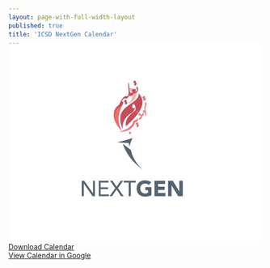 ```yaml
---
layout: page-with-full-width-layout
published: true
title: 'ICSD NextGen Calendar'
---
```


<div class="row pb-5">
  <div class="offset-md-3 col-md-2">
    <img src="/media/nextgen.jpeg" style="margin-top: -20px;"/><br/>
  </div>
  <div class="col-md-4 pt-4">
        <a href="https://calendar.google.com/calendar/ical/nextgen%40icsd.org/public/basic.ics">Download Calendar</a> <br/>
        <a href="https://calendar.google.com/calendar/embed?src=nextgen%40icsd.org&ctz=America%2FLos_Angeles" target="_blank">View Calendar in Google</a>
  </div>
</div>

<div id='youth-event-calendar'></div>